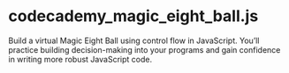 # codecademy_magic_eight_ball.js
Build a virtual Magic Eight Ball using control flow in JavaScript. You’ll practice building decision-making into your programs and gain confidence in writing more robust JavaScript code.
